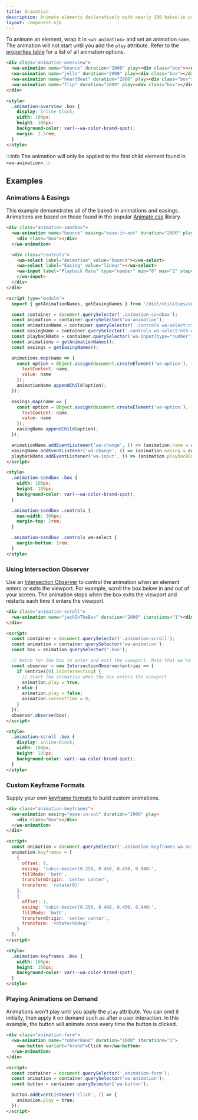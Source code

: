 ```yaml
---
title: Animation
description: Animate elements declaratively with nearly 100 baked-in presets, or roll your own with custom keyframes.
layout: component.njk
---
```


To animate an element, wrap it in `<wa-animation>` and set an animation `name`. The animation will not start until you add the `play` attribute. Refer to the [properties table](#properties) for a list of all animation options.

```html {.example}
<div class="animation-overview">
  <wa-animation name="bounce" duration="2000" play><div class="box"></div></wa-animation>
  <wa-animation name="jello" duration="2000" play><div class="box"></div></wa-animation>
  <wa-animation name="heartBeat" duration="2000" play><div class="box"></div></wa-animation>
  <wa-animation name="flip" duration="2000" play><div class="box"></div></wa-animation>
</div>

<style>
  .animation-overview .box {
    display: inline-block;
    width: 100px;
    height: 100px;
    background-color: var(--wa-color-brand-spot);
    margin: 1.5rem;
  }
</style>
```

:::info
The animation will only be applied to the first child element found in `<wa-animation>`.
:::

## Examples

### Animations & Easings

This example demonstrates all of the baked-in animations and easings. Animations are based on those found in the popular [Animate.css](https://animate.style/) library.

```html {.example}
<div class="animation-sandbox">
  <wa-animation name="bounce" easing="ease-in-out" duration="2000" play>
    <div class="box"></div>
  </wa-animation>

  <div class="controls">
    <wa-select label="Animation" value="bounce"></wa-select>
    <wa-select label="Easing" value="linear"></wa-select>
    <wa-input label="Playback Rate" type="number" min="0" max="2" step=".25" value="1">
    </wa-input>
  </div>
</div>

<script type="module">
  import { getAnimationNames, getEasingNames } from '/dist/utilities/animation.js';

  const container = document.querySelector('.animation-sandbox');
  const animation = container.querySelector('wa-animation');
  const animationName = container.querySelector('.controls wa-select:nth-child(1)');
  const easingName = container.querySelector('.controls wa-select:nth-child(2)');
  const playbackRate = container.querySelector('wa-input[type="number"]');
  const animations = getAnimationNames();
  const easings = getEasingNames();

  animations.map(name => {
    const option = Object.assign(document.createElement('wa-option'), {
      textContent: name,
      value: name
    });
    animationName.appendChild(option);
  });

  easings.map(name => {
    const option = Object.assign(document.createElement('wa-option'), {
      textContent: name,
      value: name
    });
    easingName.appendChild(option);
  });

  animationName.addEventListener('wa-change', () => (animation.name = animationName.value));
  easingName.addEventListener('wa-change', () => (animation.easing = easingName.value));
  playbackRate.addEventListener('wa-input', () => (animation.playbackRate = playbackRate.value));
</script>

<style>
  .animation-sandbox .box {
    width: 100px;
    height: 100px;
    background-color: var(--wa-color-brand-spot);
  }

  .animation-sandbox .controls {
    max-width: 300px;
    margin-top: 2rem;
  }

  .animation-sandbox .controls wa-select {
    margin-bottom: 1rem;
  }
</style>
```

### Using Intersection Observer

Use an [Intersection Observer](https://developer.mozilla.org/en-US/docs/Web/API/Intersection_Observer_API) to control the animation when an element enters or exits the viewport. For example, scroll the box below in and out of your screen. The animation stops when the box exits the viewport and restarts each time it enters the viewport.

```html {.example}
<div class="animation-scroll">
  <wa-animation name="jackInTheBox" duration="2000" iterations="1"><div class="box"></div></wa-animation>
</div>

<script>
  const container = document.querySelector('.animation-scroll');
  const animation = container.querySelector('wa-animation');
  const box = animation.querySelector('.box');

  // Watch for the box to enter and exit the viewport. Note that we're observing the box, not the animation element!
  const observer = new IntersectionObserver(entries => {
    if (entries[0].isIntersecting) {
      // Start the animation when the box enters the viewport
      animation.play = true;
    } else {
      animation.play = false;
      animation.currentTime = 0;
    }
  });
  observer.observe(box);
</script>

<style>
  .animation-scroll .box {
    display: inline-block;
    width: 100px;
    height: 100px;
    background-color: var(--wa-color-brand-spot);
  }
</style>
```

### Custom Keyframe Formats

Supply your own [keyframe formats](https://developer.mozilla.org/en-US/docs/Web/API/Web_Animations_API/Keyframe_Formats) to build custom animations.

```html {.example}
<div class="animation-keyframes">
  <wa-animation easing="ease-in-out" duration="2000" play>
    <div class="box"></div>
  </wa-animation>
</div>

<script>
  const animation = document.querySelector('.animation-keyframes wa-animation');
  animation.keyframes = [
    {
      offset: 0,
      easing: 'cubic-bezier(0.250, 0.460, 0.450, 0.940)',
      fillMode: 'both',
      transformOrigin: 'center center',
      transform: 'rotate(0)'
    },
    {
      offset: 1,
      easing: 'cubic-bezier(0.250, 0.460, 0.450, 0.940)',
      fillMode: 'both',
      transformOrigin: 'center center',
      transform: 'rotate(90deg)'
    }
  ];
</script>

<style>
  .animation-keyframes .box {
    width: 100px;
    height: 100px;
    background-color: var(--wa-color-brand-spot);
  }
</style>
```

### Playing Animations on Demand

Animations won't play until you apply the `play` attribute. You can omit it initially, then apply it on demand such as after a user interaction. In this example, the button will animate once every time the button is clicked.

```html {.example}
<div class="animation-form">
  <wa-animation name="rubberBand" duration="1000" iterations="1">
    <wa-button variant="brand">Click me</wa-button>
  </wa-animation>
</div>

<script>
  const container = document.querySelector('.animation-form');
  const animation = container.querySelector('wa-animation');
  const button = container.querySelector('wa-button');

  button.addEventListener('click', () => {
    animation.play = true;
  });
</script>
```
